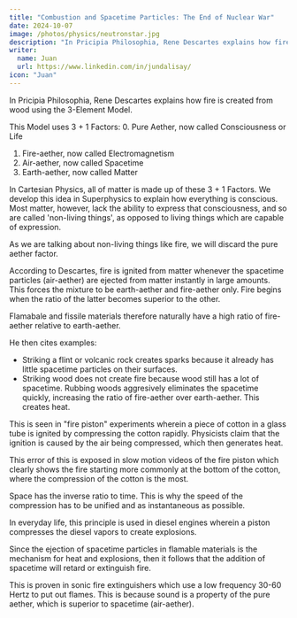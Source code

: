 ```yaml
---
title: "Combustion and Spacetime Particles: The End of Nuclear War"
date: 2024-10-07
image: /photos/physics/neutronstar.jpg
description: "In Pricipia Philosophia, Rene Descartes explains how fire is created from wood using the 3-Element Model"
writer:
  name: Juan
  url: https://www.linkedin.com/in/jundalisay/
icon: "Juan"
---
```



In Pricipia Philosophia, Rene Descartes explains how fire is created from wood using the 3-Element Model.

This Model uses 3 + 1 Factors:
0. Pure Aether, now called Consciousness or Life
1. Fire-aether, now called Electromagnetism
2. Air-aether, now called Spacetime
3. Earth-aether, now called Matter

In Cartesian Physics, all of matter is made up of these 3 + 1 Factors. We develop this idea in Superphysics to explain how everything is conscious. Most matter, however, lack the ability to express that consciousness, and so are called 'non-living things', as opposed to living things which are capable of expression.

As we are talking about non-living things like fire, we will discard the pure aether factor.

According to Descartes, fire is ignited from matter whenever the spacetime particles (air-aether) are ejected from matter instantly in large amounts. This forces the mixture to be earth-aether and fire-aether only. Fire begins when the ratio of the latter becomes superior to the other. 

Flamabale and fissile materials therefore naturally have a high ratio of fire-aether relative to earth-aether. 

He then cites examples:
- Striking a flint or volcanic rock creates sparks because it already has little spacetime particles on their surfaces. 
- Striking wood does not create fire because wood still has a lot of spacetime. Rubbing woods aggresively eliminates the spacetime quickly, increasing the ratio of fire-aether over earth-aether. This creates heat.

This is seen in "fire piston" experiments wherein a piece of cotton in a glass tube is ignited by compressing the cotton rapidly. Physicists  claim that the ignition is caused by the air being compressed, which then generates heat. 

This error of this is exposed in slow motion videos of the fire piston which clearly shows the fire starting more commonly at the bottom of the cotton, where the compression of the cotton is the most. 


Space has the inverse ratio to time. This is why the speed of the compression has to be unified and as instantaneous as possible. 

In everyday life, this principle is used in diesel engines wherein a piston compresses the diesel vapors to create explosions. 

Since the ejection of spacetime particles in flamable materials is the mechanism for heat and explosions, then it follows that the addition of spacetime will retard or extinguish fire. 

This is proven in sonic fire extinguishers which use a low frequency 30-60 Hertz to put out flames. This is because sound is a property of the pure aether, which is superior to spacetime (air-aether). 
